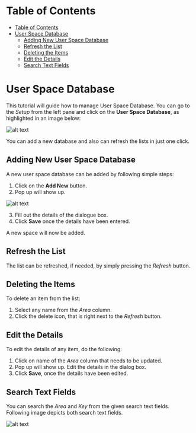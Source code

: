 # Table of Contents

* [Table of Contents](#table-of-contents)
* [User Space Database](#user-space-database)
    * [Adding New User Space Database](#adding-new-user-space-database)
    * [Refresh the List](#refresh-the-list)
    * [Deleting the Items](#deleting-the-items)
    * [Edit the Details](#edit-the-details)
    * [Search Text Fields](#search-text-fields)
 


# User Space Database

This tutorial will guide how to manage User Space Database. You can go to the *Setup* from the left pane and click on the **User Space Database**, as highlighted in an image below:

![alt text][user-space-img-1]

You can add a new database and also can refresh the lists in just one click.

## Adding New User Space Database

A new user space database can be added by following simple steps:
1. Click on the **Add New** button.
2.	Pop up will show up.

![alt text][user-space-img-2]

3.	Fill out the details of the dialogue box.
4.	Click **Save** once the details have been entered.

A new space will now be added.

## Refresh the List

The list can be refreshed, if needed, by simply pressing the *Refresh* button.

## Deleting the Items

To delete an item from the list:
1. Select any name from the *Area* column.
2. Click the delete icon, that is right next to the *Refresh* button.

## Edit the Details

To edit the details of any item, do the following:
1. Click on name of the *Area* column that needs to be updated.
2. Pop up will show up. Edit the details in the dialog box.
3. Click **Save**, once the details have been edited.

## Search Text Fields

You can search the *Area* and *Key* from the given search text fields.
Following image depicts both search text fields.

![alt text][user-space-img-3]

[user-space-img-1]: https://raw.githubusercontent.com/digipigeon/connexcs-user-docs/master/img/user-space-img-1.png "user-space-img-1"
[user-space-img-2]: https://raw.githubusercontent.com/digipigeon/connexcs-user-docs/master/img/user-space-img-2.png "user-space-img-2"
[user-space-img-3]: https://raw.githubusercontent.com/digipigeon/connexcs-user-docs/master/img/user-space-img-3.png "user-space-img-3"
